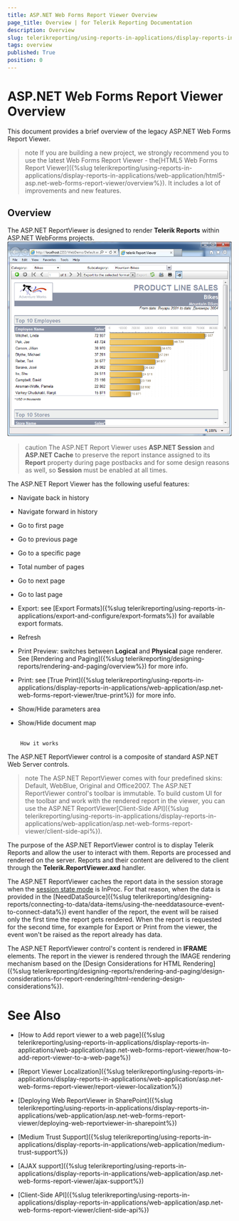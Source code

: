 ```yaml
---
title: ASP.NET Web Forms Report Viewer Overview
page_title: Overview | for Telerik Reporting Documentation
description: Overview
slug: telerikreporting/using-reports-in-applications/display-reports-in-applications/web-application/asp.net-web-forms-report-viewer/overview
tags: overview
published: True
position: 0
---
```


# ASP.NET Web Forms Report Viewer Overview



This document provides a brief overview of the legacy ASP.NET Web Forms Report Viewer.
      

>note If you are building a new project, we strongly recommend you to use
        the latest Web Forms Report Viewer - the[HTML5 Web Forms Report Viewer]({%slug telerikreporting/using-reports-in-applications/display-reports-in-applications/web-application/html5-asp.net-web-forms-report-viewer/overview%}). 
        It includes a lot of improvements and new features.
>


## Overview

The ASP.NET ReportViewer is designed to render __Telerik Reports__ within ASP.NET WebForms projects.
        ![](images/AspNetViewer.png)

>caution The ASP.NET Report Viewer uses __ASP.NET Session__ and __ASP.NET Cache__ to preserve the report instance assigned to
            its __Report__ property during page postbacks and for some design reasons as well, so __Session__ must be enabled at all times.
>


The ASP.NET Report Viewer has the following useful features:
        

* Navigate back in history

* Navigate forward in history

* Go to first page

* Go to previous page

* Go to a specific page

* Total number of pages

* Go to next page

* Go to last page

* Export: see [Export Formats]({%slug telerikreporting/using-reports-in-applications/export-and-configure/export-formats%}) for available export formats.
            

* Refresh

* Print Preview: switches between __Logical__ and __Physical__ page renderer. See [Rendering and Paging]({%slug telerikreporting/designing-reports/rendering-and-paging/overview%}) for more info.
            

* Print: see [True Print]({%slug telerikreporting/using-reports-in-applications/display-reports-in-applications/web-application/asp.net-web-forms-report-viewer/true-print%}) for more info.
            

* Show/Hide parameters area

* Show/Hide document map

## 
        How it works
      

The ASP.NET ReportViewer control is a composite of standard ASP.NET Web Server controls.
        

>note The ASP.NET ReportViewer comes with four predefined skins: Default, WebBlue, Original and Office2007. The ASP.NET ReportViewer control's toolbar is immutable.
            To build custom UI for the toolbar and work with the rendered report in the viewer,
            you can use the ASP.NET ReportViewer[Client-Side API]({%slug telerikreporting/using-reports-in-applications/display-reports-in-applications/web-application/asp.net-web-forms-report-viewer/client-side-api%}).
>


The purpose of the ASP.NET ReportViewer control is to display Telerik Reports and allow the user to interact with them.
          Reports are processed and rendered on the server. Reports and their content are delivered to the client through the
          __Telerik.ReportViewer.axd__ handler.
        

The ASP.NET ReportViewer caches the report data in the session storage when the
          [session state mode](https://docs.microsoft.com/en-us/dotnet/api/system.web.sessionstate.sessionstatemode?view=netframework-4.8) 
          is InProc. For that reason, when the data is provided in
          the [NeedDataSource]({%slug telerikreporting/designing-reports/connecting-to-data/data-items/using-the-needdatasource-event-to-connect-data%}) event handler of the report,
          the event will be raised only the first time the report gets rendered. When the report is requested for the second time,
          for example for Export or Print from the viewer, the event won't be raised as the report already has data.
        

The ASP.NET ReportViewer control's content is rendered in __IFRAME__ elements.
          The report in the viewer is rendered through the IMAGE rendering mechanism based on the
          [Design Considerations for HTML Rendering]({%slug telerikreporting/designing-reports/rendering-and-paging/design-considerations-for-report-rendering/html-rendering-design-considerations%}).
        

# See Also

 * [How to Add report viewer to a web page]({%slug telerikreporting/using-reports-in-applications/display-reports-in-applications/web-application/asp.net-web-forms-report-viewer/how-to-add-report-viewer-to-a-web-page%})

 * [Report Viewer Localization]({%slug telerikreporting/using-reports-in-applications/display-reports-in-applications/web-application/asp.net-web-forms-report-viewer/report-viewer-localization%})

 * [Deploying Web ReportViewer in SharePoint]({%slug telerikreporting/using-reports-in-applications/display-reports-in-applications/web-application/asp.net-web-forms-report-viewer/deploying-web-reportviewer-in-sharepoint%})

 * [Medium Trust Support]({%slug telerikreporting/using-reports-in-applications/display-reports-in-applications/web-application/medium-trust-support%})

 * [AJAX support]({%slug telerikreporting/using-reports-in-applications/display-reports-in-applications/web-application/asp.net-web-forms-report-viewer/ajax-support%})

 * [Client-Side API]({%slug telerikreporting/using-reports-in-applications/display-reports-in-applications/web-application/asp.net-web-forms-report-viewer/client-side-api%})

